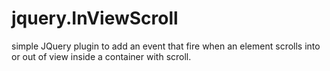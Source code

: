 jquery.InViewScroll
===================

simple JQuery plugin to add an event that fire when an element scrolls into or out of view inside a container with scroll.

